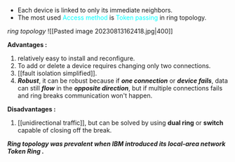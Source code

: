 -  Each device is linked to only its immediate  neighbors.
- The most used <span style="color:#00ffff">Access method</span> is <span style="color:#00ffff">Token passing</span> in ring topology.

*ring topology* 
![[Pasted image 20230813162418.jpg|400]]

**Advantages :** 
1. relatively easy to install and reconfigure.
2. To add or delete a device requires changing only two connections.
3. [[fault isolation simplified]].
4. ***Robust***, it can be robust because if ***one connection*** or ***device fails***, data can still ***flow*** in the ***opposite direction***, but if multiple connections fails and ring breaks communication won't happen.

**Disadvantages :** 
1. [[unidirectional traffic]], but can be solved by using **dual ring** or **switch** capable of closing off the break.

***Ring topology was prevalent when IBM introduced its local-area network Token Ring .***
